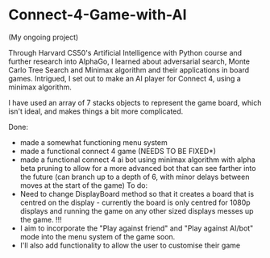 # Connect-4-Game-with-AI
(My ongoing project)


Through Harvard CS50's Artificial Intelligence with Python course and further research into AlphaGo, I learned about adversarial search, Monte Carlo Tree Search and Minimax algorithm and their applications in board games. 
Intrigued, I set out to make an AI player for Connect 4, using a minimax algorithm.

I have used an array of 7 stacks objects to represent the game board, which isn't ideal, and makes things a bit more complicated. 

Done:
- made a somewhat functioning menu system
- made a functional connect 4 game (NEEDS TO BE FIXED*)
- made a functional connect 4 ai bot using minimax algorithm with alpha beta pruning to allow for a more advanced bot that can see farther into the future (can branch up to a depth of 6, with minor delays between moves at the start of the game)
To do:
- Need to change DisplayBoard method so that it creates a board that is centred on the display - currently the board is only centred for 1080p displays and running the game on any other sized displays messes up the game. !!!
- I aim to incorporate the "Play against friend" and "Play against AI/bot" mode into the menu system of the game soon.
- I'll also add functionality to allow the user to customise their game
